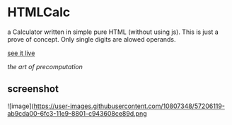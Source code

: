 # HTMLCalc

a Calculator written in simple pure HTML (without using js). This is just a prove of concept. Only single digits are alowed operands.

[see it live](https://cdn.rawgit.com/Holger-Will/htmlcalc/master/htmlcalc.html)

*the art of precomputation*

## screenshot

![image](https://user-images.githubusercontent.com/10807348/57206119-ab9cda00-6fc3-11e9-8801-c943608ce89d.png
